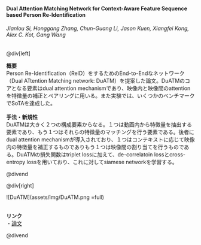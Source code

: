 #### Dual Attention Matching Network for Context-Aware Feature Sequence based Person Re-Identification
###### Jianlou Si, Honggang Zhang, Chun-Guang Li, Jason Kuen, Xiangfei Kong, Alex C. Kot, Gang Wang

@div[left]

__概要__<br>
Person Re-Identification（ReID）をするためのEnd-to-Endなネットワーク（Dual ATtention Matching network: DuATM）を提案した論文。DuATMのコアとなる要素はdual attention mechanismであり、映像内と映像間のattentionを特徴量の補正とペアリングに用いる。また実験では、いくつかのベンチマークでSoTAを達成した。<br>
<br>
__手法・新規性__<br>
DuATMは大きく２つの構成要素からなる。１つは動画内から特徴量を抽出する要素であり、もう１つはそれらの特徴量のマッチングを行う要素である。後者にdual attention mechanismが導入されており、１つはコンテキストに応じて映像内の特徴量を補正するものでありもう１つは映像間の割り当てを行うものである。DuATMの損失関数はtriplet lossに加えて、de-correlatoin lossとcross-entropy lossを用いており、これに対してsiamese networkを学習する。<br>


@divend

@div[right]

![DuATM](assets/img/DuATM.png =full)<br>
<br>

__リンク__<br>
・[論文](http://openaccess.thecvf.com/content_cvpr_2018/papers/Si_Dual_Attention_Matching_CVPR_2018_paper.pdf)<br>

@divend